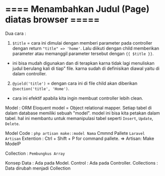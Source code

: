 # ==== Menambahkan Judul (Page) diatas browser =====

Dua cara :
 1. `$title`
 = cara ini dimulai dengan memberi parameter pada controller dengan return `"title" => 'home'`. Lalu diikuti dengan child memberikan parameter atau memanggil parameter tersebut dengan `{{ $title }}`.
 + ini bisa mudah digunakan dan di terapkan karna tidak lagi menuliskan judul berulang kali di tiap" file. karna sudah di definisikan diawal yaitu di dalam controller.
 
 

 2. `@yield('title')`
 = dengan cara ini di file child akan diberikan `@section('title', 'Home')`.
 + cara ini efektif apabila kita ingin membuat controller lebih clean.


Model : 
ORM Eloquent model = Object relational mapper. Setiap tabel di dalam database memiliki sebuah "model".
model ini bisa kita petakan dalam tabel. hal ini membantu untuk memanipulasi tabel seperti `Insert`, `Update`, `Delete`.

Model Code :
`php artisan make::model Nama`
Cmmnd Pallete `Laravel Artisan` Extention
: Ctrl + Shift + P for command pallete. => Artisan: Make ModelP

Collection : `Pembungkus Array`

Konsep
Data : Ada pada Model.
Control : Ada pada Controller.
Collections : Data dirubah menjadi Collection
